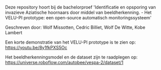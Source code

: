 Deze repository hoort bij de bachelorproef 'Identificatie en opsporing van invazieve Aziatische hoornaars door middel van beeldherkenning. - Het VELU-PI prototype: een open-source automatisch monitoringssysteem'

Geschreven door: Wolf Missotten, Cedric Billiet, Wolf De Witte, Kobe Lambert


Een korte demonstratie van het VELU-PI prototype is te zien op: https://youtu.be/8y1fkPXS5Oc

Het beeldherkenningsmodel en de dataset zijn te raadplegen op: https://universe.roboflow.com/autobee/vespa-2/dataset/1
